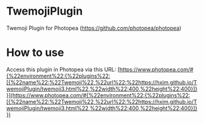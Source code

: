 # TwemojiPlugin
Twemoji Plugin for Photopea (https://github.com/photopea/photopea)
# How to use
Access this plugin in Photopea via this URL:
[https://www.photopea.com/#{%22environment%22:{%22plugins%22:[{%22name%22:%22Twemoji%22,%22url%22:%22https://hxim.github.io/TwemojiPlugin/twemoji3.html%22,%22width%22:400,%22height%22:400}]}}](https://www.photopea.com/#{%22environment%22:{%22plugins%22:[{%22name%22:%22Twemoji%22,%22url%22:%22https://hxim.github.io/TwemojiPlugin/twemoji3.html%22,%22width%22:400,%22height%22:400}]}})
